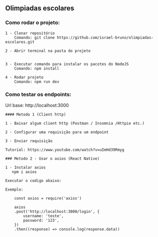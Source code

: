 ## Olimpiadas escolares

### Como rodar o projeto:

    1 - Clonar repositório
        Comando: git clone https://github.com/israel-bruno/olimpiadas-escolares.git

    2 - Abrir terminal na pasta do projeto


    3 - Executar comando para instalar os pacotes do NodeJS
        Comando: npm install

    4 - Rodar projeto
        Comando: npm run dev

### Como testar os endpoints:

Url base: http://localhost:3000

    #### Metodo 1 (Client http)

    1 - Baixar algum client http (Postman / Insomnia /Httpie etc.)

    2 - Configurar uma requisição para um endpoint

    3 - Enviar requisição

    Tutorial: https://www.youtube.com/watch?v=uImHd39Rmyg

    ### Metodo 2 - Usar o axios (React Native)

    1 - Instalar axios
       npm i axios

    Executar o codigo abaixo:

    Exemplo:

        const axios = require('axios')

        axios
        .post('http://localhost:3000/login', {
            username: 'teste',
            password: '123',
        })
        .then((response) => console.log(response.data))
